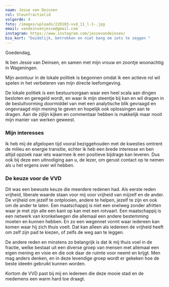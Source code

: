 ```yaml
---
naam: Jesse van Deinsen
rol: Steunfractielid
volgorde: 4
foto: /images/uploads/220103-vvd_11_l-1-.jpg
email: vandeinsenjesse@gmail.com
instagram: https://www.instagram.com/jessevandeinsen/
bio_kort: "Duidelijk, betrokken en niet bang om iets te zeggen "
---
```

<!--StartFragment-->

Goedendag,

Ik ben Jesse van Deinsen, en samen met mijn vrouw en zoontje woonachtig in Wageningen.

Mijn avontuur in de lokale politiek is begonnen omdat ik een actieve rol wil spelen in het verbeteren van mijn directe leefomgeving.

De lokale politiek is een bestuursorgaan waar een heel scala aan dingen besloten en geregeld wordt, en waar ik mijn steentje bij kan en wil dragen in de besluitvorming doormiddel van met een analytische blik gevraagd en ongevraagd mijn mening te geven en hopelijk ook oplossingen aan te dragen. Aan de zijlijn kijken en commentaar hebben is makkelijk maar nooit mijn manier van werken geweest.

### Mijn interesses

Ik heb mij de afgelopen tijd vooral beziggehouden met de kwesties omtrent de milieu en energie transitie, echter ik heb een brede interesse en ben altijd opzoek naar iets waarmee ik een positieve bijdrage kan leveren. Dus ook bij deze een uitnodiging aan u, de lezer, om gerust contact op te nemen als u het ergens over wil hebben.

### De keuze voor de VVD

Dit was een bewuste keuze die meerdere redenen had. Als eerste reden vrijheid, liberale waarde staan voor mij voor vrijheid van mijzelf en de ander. De vrijheid om jezelf te ontplooien, andere te helpen, jezelf te zijn en ook om de ander te laten. Een maatschappij is niet een snelweg zonder afritten waar je met zijn alle een kant op kan met een rotvaart. Een maatschappij is een netwerk van kronkelwegen die allemaal een andere bestemming moeten en kunnen hebben. En zo een wegennet vormt waar iedereen kan komen waar hij zich thuis voelt. Dat kan alleen als iedereen de vrijheid heeft om zelf zijn pad te kiezen, of zelfs de weg aan te leggen.

De andere reden en minstens zo belangrijk is dat ik mij thuis voel in de fractie, welke bestaat uit een diverse groep van mensen met allemaal een eigen mening en visie en die ook daar de ruimte voor neemt en krijgt. Men mag anders denken, en in deze levendige groep wordt er gekeken hoe de beste ideeën gebruikt kunnen worden.

Kortom de VVD past bij mij en iedereen die deze mooie stad en de medemens een warm hard toe draagt.